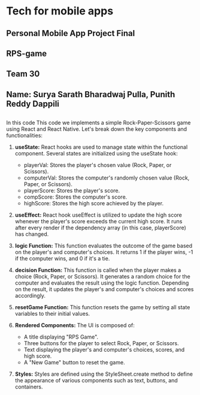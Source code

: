 # Tech for mobile apps
## Personal Mobile App Project Final 
## RPS-game
##  Team 30
## Name: Surya Sarath Bharadwaj Pulla, Punith Reddy Dappili
##

In this code 
This code we implements a simple Rock-Paper-Scissors game using React and React Native. Let's break down the key components and functionalities:

1. **useState:** React hooks are used to manage state within the functional component. Several states are initialized using the useState hook:
   - playerVal: Stores the player's chosen value (Rock, Paper, or Scissors).
   - computerVal: Stores the computer's randomly chosen value (Rock, Paper, or Scissors).
   - playerScore: Stores the player's score.
   - compScore: Stores the computer's score.
   - highScore: Stores the high score achieved by the player.

2. **useEffect:** React hook useEffect is utilized to update the high score whenever the player's score exceeds the current high score. It runs after every render if the dependency array (in this case, playerScore) has changed.

3. **logic Function:** This function evaluates the outcome of the game based on the player's and computer's choices. It returns 1 if the player wins, -1 if the computer wins, and 0 if it's a tie.

4. **decision Function:** This function is called when the player makes a choice (Rock, Paper, or Scissors). It generates a random choice for the computer and evaluates the result using the logic function. Depending on the result, it updates the player's and computer's choices and scores accordingly.

5. **resetGame Function:** This function resets the game by setting all state variables to their initial values.

6. **Rendered Components:** The UI is composed of:
   - A title displaying "RPS Game".
   - Three buttons for the player to select Rock, Paper, or Scissors.
   - Text displaying the player's and computer's choices, scores, and high score.
   - A "New Game" button to reset the game.

7. **Styles:** Styles are defined using the StyleSheet.create method to define the appearance of various components such as text, buttons, and containers.

